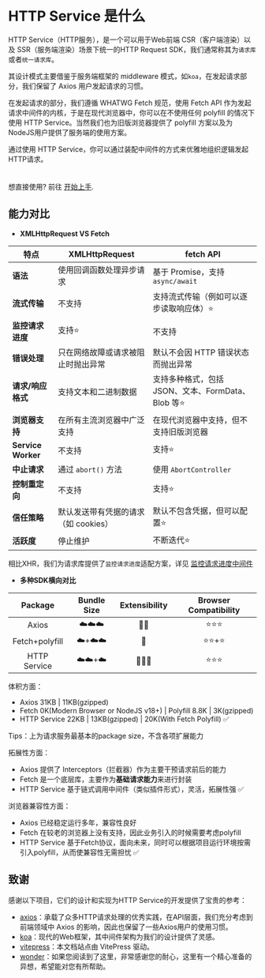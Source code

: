 # HTTP Service 是什么 <Badge type="tip" text="概念介绍" />

HTTP Service（HTTP服务），是一个可以用于Web前端 CSR（客户端渲染）以及 SSR（服务端渲染）场景下统一的HTTP Request SDK，我们通常称其为`请求库`或者`统一请求库`。

其设计模式主要借鉴于服务端框架的 middleware 模式，如`koa`，在发起请求部分，我们保留了 Axios 用户发起请求的习惯。

在发起请求的部分，我们遵循 WHATWG Fetch 规范，使用 Fetch API 作为发起请求中间件的内核，于是在现代浏览器中，你可以在不使用任何 polyfill 的情况下使用 HTTP Service。当然我们也为旧版浏览器提供了 polyfill 方案以及为NodeJS用户提供了服务端的使用方案。

通过使用 HTTP Service，你可以通过装配中间件的方式来优雅地组织逻辑发起HTTP请求。

<div class="tip custom-block" style="padding-top: 8px">

想直接使用? 前往 [开始上手](../guide/getting-started).

</div>

## 能力对比

- **XMLHttpRequest VS Fetch**

| 特点 | XMLHttpRequest | fetch API |
| --- | --- | --- |
| **语法** | 使用回调函数处理异步请求 | 基于 Promise，支持 `async/await` |
| **流式传输** | 不支持 | 支持流式传输（例如可以逐步读取响应体）⭐️ |
| **监控请求进度** | 支持⭐️ | 不支持 |
| **错误处理** | 只在网络故障或请求被阻止时抛出异常 | 默认不会因 HTTP 错误状态而抛出异常 |
| **请求/响应格式** | 支持文本和二进制数据 | 支持多种格式，包括 JSON、文本、FormData、Blob 等⭐️ |
| **浏览器支持** | 在所有主流浏览器中广泛支持 | 在现代浏览器中支持，但不支持旧版浏览器 |
| **Service Worker** | 不支持 | 支持⭐️ |
| **中止请求** | 通过 `abort()` 方法 | 使用 `AbortController` |
| **控制重定向** | 不支持 | 支持⭐️ |
| **信任策略** | 默认发送带有凭据的请求（如 cookies） | 默认不包含凭据，但可以配置⭐️ |
| **活跃度** | 停止维护 | 不断迭代⭐️ |

相比XHR，我们为请求库提供了`监控请求进度`适配方案，详见 [监控请求进度中间件](./what-is.md)

- **多种SDK横向对比**

|    Package   | Bundle Size | Extensibility | Browser Compatibility |
|:------------:|:-----------:|:-------------:|:---------------------:|
|     Axios    |      ☁️☁️☁️    |      🔧🔧     |         ⭐️⭐️⭐️         |
|     Fetch+polyfill    |      ☁️+☁️☁️    |       🔧      |           ⭐️⭐️+⭐️         |
| HTTP Service |      ☁️☁️+☁️    |      🔧🔧🔧    |         ⭐️⭐️⭐️         |

体积方面：

- Axios 31KB | 11KB(gzipped)
- Fetch 0K(Modern Browser or NodeJS v18+) | Polyfill 8.8K | 3K(gzipped)
- HTTP Service 22KB | 13KB(gzipped) | 20K(With Fetch Polyfill) ✅

Tips：上为请求服务最基本的package size，不含各项扩展能力

拓展性方面：

- Axios 提供了 Interceptors（拦截器）作为主要干预请求前后的能力
- Fetch 是一个底层库，主要作为**基础请求能力**来进行封装
- HTTP Service 基于链式调用中间件（类似插件形式），灵活，拓展性强 ✅

浏览器兼容性方面：

- Axios 已经稳定运行多年，兼容性良好
- Fetch 在较老的浏览器上没有支持，因此业务引入的时候需要考虑polyfill
- HTTP Service 基于Fetch协议，面向未来，同时可以根据项目运行环境按需引入polyfill，从而使兼容性无需担忧 ✅

## 致谢

感谢以下项目，它们的设计和实现为HTTP Service的开发提供了宝贵的参考：

- [axios](https://github.com/axios/axios)：承载了众多HTTP请求处理的优秀实践，在API层面，我们充分考虑到前端领域中 Axios 的影响，因此也保留了一些Axios用户的使用习惯。
- [koa](https://github.com/koajs/koa)：现代的Web框架，其中间件架构为我们的设计提供了灵感。
- [vitepress](https://github.com/vuejs/vitepress)：本文档站点由 VitePress 驱动。
- [wonder](wonder.md)：如果您阅读到了这里，非常感谢您的耐心，这里有一个精心准备的异想，希望能对您有所帮助。
